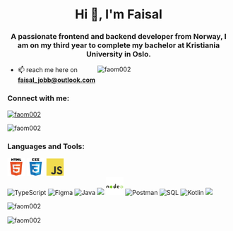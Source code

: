 <h1 align="center">Hi 👋, I'm Faisal</h1>
<h3 align="center">A passionate frontend and backend developer from Norway, I am on my third year to complete my bachelor at Kristiania University in Oslo.</h3>
<img align="right" alt="faom002" height=250 width=300 src="https://analyticsindiamag.com/wp-content/uploads/2018/12/developer-dribbble.gif" />


- 📫 reach me here on **faisal_jobb@outlook.com**

  
<h3 align="left">Connect with me:</h3>
<p align="left">
<a href="https://www.linkedin.com/in/faisal-omar-2592a022a/" target="blank"><img align="center" src="https://raw.githubusercontent.com/rahuldkjain/github-profile-readme-generator/master/src/images/icons/Social/linked-in-alt.svg" alt="faom002" height="30" width="40" /></a>
</p>

<p align="left"> <img src="https://komarev.com/ghpvc/?username=faom002&label=Profile%20views&color=0e75b6&style=flat" alt="faom002" /> </p>

<h3 align="left">Languages and Tools:</h3>
<p align="left">
  <img src="https://raw.githubusercontent.com/devicons/devicon/master/icons/html5/html5-original-wordmark.svg" alt="HTML" width="40" height="40"/>
  <img src="https://raw.githubusercontent.com/devicons/devicon/master/icons/css3/css3-original-wordmark.svg" alt="CSS" width="40" height="40"/>
  <img src="https://raw.githubusercontent.com/devicons/devicon/master/icons/javascript/javascript-original.svg" alt="JavaScript" width="40" height="40"/>
  <img src="https://www.vectorlogo.zone/logos/typescriptlang/typescriptlang-icon.svg" alt="TypeScript" width="40" height="40"/>
  <img src="https://www.vectorlogo.zone/logos/figma/figma-icon.svg" alt="Figma" width="40" height="40"/>
  <img src="https://www.vectorlogo.zone/logos/java/java-icon.svg" alt="Java" width="40" height="40"/>
  <img src="https://cdn.jsdelivr.net/gh/devicons/devicon/icons/csharp/csharp-original.svg" width="32"/>
  <img src="https://raw.githubusercontent.com/devicons/devicon/master/icons/nodejs/nodejs-original-wordmark.svg" alt="Node.js" width="40" height="40"/>
    <img src="https://www.vectorlogo.zone/logos/getpostman/getpostman-icon.svg" alt="Postman" width="40" height="40"/>
    <img src="https://www.vectorlogo.zone/logos/mysql/mysql-icon.svg" alt="SQL" width="40" height="40"/>
  <img src="https://www.vectorlogo.zone/logos/kotlinlang/kotlinlang-icon.svg" alt="Kotlin" width="40" height="40"/>
  <img src="https://img.shields.io/badge/spring-%236DB33F.svg?style=for-the-badge&logo=spring&logoColor=white"/>

</p>

<p>&nbsp;<img align="left" src="https://github-readme-stats.vercel.app/api?username=faom002&show_icons=true&theme=blue-green" alt="faom002" /></p><p><img align="center" src="https://github-readme-stats.vercel.app/api/top-langs?username=faom002&show_icons=true&locale=en&langs_count=8&theme=blue-green" alt="faom002" /></p>

